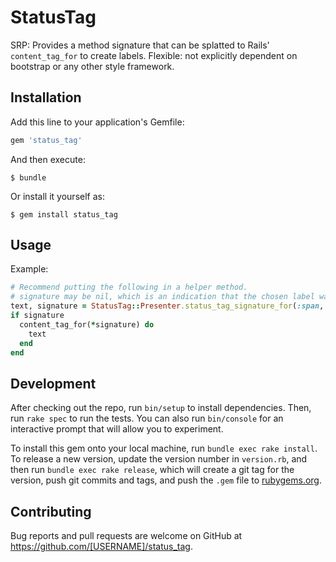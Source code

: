 # StatusTag

SRP:  Provides a method signature that can be splatted to Rails' `content_tag_for` to create labels.
Flexible: not explicitly dependent on bootstrap or any other style framework.

## Installation

Add this line to your application's Gemfile:

```ruby
gem 'status_tag'
```

And then execute:

    $ bundle

Or install it yourself as:

    $ gem install status_tag

## Usage

Example:

```ruby
# Recommend putting the following in a helper method.
# signature may be nil, which is an indication that the chosen label was marked as a noop.
text, signature = StatusTag::Presenter.status_tag_signature_for(:span, user, "state")
if signature
  content_tag_for(*signature) do
    text
  end
end
```

## Development

After checking out the repo, run `bin/setup` to install dependencies. Then, run `rake spec` to run the tests. You can also run `bin/console` for an interactive prompt that will allow you to experiment.

To install this gem onto your local machine, run `bundle exec rake install`. To release a new version, update the version number in `version.rb`, and then run `bundle exec rake release`, which will create a git tag for the version, push git commits and tags, and push the `.gem` file to [rubygems.org](https://rubygems.org).

## Contributing

Bug reports and pull requests are welcome on GitHub at https://github.com/[USERNAME]/status_tag.


